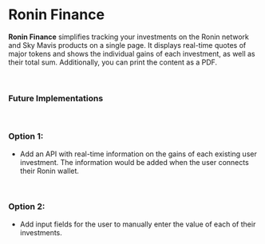 # Ronin Finance

**Ronin Finance** simplifies tracking your investments on the Ronin network and Sky Mavis products on a single page. It displays real-time quotes of major tokens and shows the individual gains of each investment, as well as their total sum. Additionally, you can print the content as a PDF.

</br>

### Future Implementations

</br>

### Option 1:
- Add an API with real-time information on the gains of each existing user investment. The information would be added when the user connects their Ronin wallet.

  </br>
  

### Option 2:
- Add input fields for the user to manually enter the value of each of their investments.
